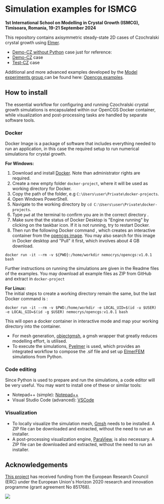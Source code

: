 # Simulation examples for ISMCG

**1st International School on Modelling in Crystal Growth (ISMCG), Timisoara, Romania, 19-21 September 2024**

This repository contains axisymmetric steady-state 2D cases of Czochralski crystal growth using [Elmer](https://www.elmerfem.org/blog/).

- [Demo-CZ without Python](https://github.com/nemocrys/ismcg-examples/tree/main/DemoCZ-withoutPython) case just for reference: 
- [Demo-CZ](https://github.com/nemocrys/ismcg-examples/tree/main/DemoCZ) case 
- [Test-CZ](https://github.com/nemocrys/ismcg-examples/tree/main/TestCZ) case 

Additional and more advanced examples developed by the [ Model experiments group ](https://www.ikz-berlin.de/en/research/materials-science/section-fundamental-description-1) can be found here: [Opencgs examples](https://github.com/nemocrys/opencgs_examples?tab=readme-ov-file).


## How to install

The essential workflow for configuring and running Czochralski crystal growth simulations is encapsulated within our OpenCGS Docker container, while visualization and post-processing tasks are handled by separate software tools.

### Docker

Docker Image is a package of software that includes everything needed to run an application, in this case the required setup to run numerical simulations for crystal growth.

**For Windows:**

1) Download and install [Docker](https://docs.docker.com/get-started/get-docker/). Note than administrator rights are required.
2) Create a new empty folder ```docker-project```, where it will be used as working directory for Docker. 
3) Copy the path of the folder, e.g ```C:\Users\user\Private\docker-projects```.  
4) Open Windows PowerShell. 
5) Navigate to the working directory by ```cd C:\Users\user\Private\docker-projects```. 
6) Type ```pwd``` at the terminal to confirm you are in the correct directory .
7) Make sure that the status of Docker Desktop is "Engine running" by clicking on the taskbar icon. If it is not running, try to restart Docker.
8) Then run the following Docker command , which creates an interactive container from the [opencgs image](https://hub.docker.com/r/nemocrys/opencgs). You may also search for this image in Docker desktop and "Pull" it first, which involves about 4 GB download.

```
docker run -it --rm -v ${PWD}:/home/workdir nemocrys/opencgs:v1.0.1 bash
```

Further instructions on running the simulations are given in the Readme files of the examples. You may download all example files as ZIP from GitHub and extract in ```docker-project``` 

**For Linux:** \
The initial steps to create a working directory remain the same, but the last Docker command is :

```
docker run -it --rm -v $PWD:/home/workdir -e LOCAL_UID=$(id -u $USER) -e LOCAL_GID=$(id -g $USER) nemocrys/opencgs:v1.0.1 bash
```

This will open a docker container in interactive mode and map your working directory into the container. 

- For mesh generation, [objectgmsh](https://github.com/nemocrys/objectgmsh), a gmsh wrapper that greatly reduces  modelling effort, is utilised. 
- To execute the simulations, [Pyelmer](https://github.com/nemocrys/pyelmer) is used, which provides an integrated workflow to compose the .sif file and set up [ElmerFEM](https://www.elmerfem.org/blog/) simulations from Python.


### Code editing

Since Python is used to prepare and run the simulations, a code editor will be very useful. You may want to install one of these or similar tools:

- Notepad++ (simple): [Notepad++](https://notepad-plus-plus.org/)
- Visual Studio Code (advanced): [VSCode](https://code.visualstudio.com/)


### Visualization


- To locally visualize the simulation mesh, [Gmsh](https://gmsh.info/) needs to be installed. A ZIP file can be downloaded and extracted, without the need to run an installer.
- A post-processing visualization engine, [ParaView](https://www.paraview.org/), is also necessary. A ZIP file can be downloaded and extracted, without the need to run an installer.


## Acknowledgements

[This project](https://nemocrys.github.io/) has received funding from the European Research Council (ERC) under the European Union's Horizon 2020 research and innovation programme (grant agreement No 851768).

<img src="https://raw.githubusercontent.com/nemocrys/pyelmer/master/EU-ERC.png">

